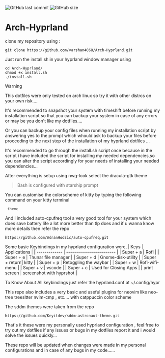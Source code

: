 
![GitHub last commit](https://img.shields.io/github/last-commit/varshan4068/Arch-Hyprland?style=for-the-badge&color=3699bc) 
![GitHub size](https://img.shields.io/github/repo-size/varshan4068/Arch-Hyprland?style=for-the-badge&color=f38ba8)

# Arch-Hyprland  
                                                                                                                                                                 
  clone my repository using : 

    git clone https://github.com/varshan4068/Arch-Hyprland.git

  Just run the install.sh in your hyprland window manager using

    cd Arch-Hyprland/
    chmod +x install.sh
    ./install.sh 

 > [!WARNING]
 > This dotfiles were only tested on arch linux so try it with other distros on your own risk....
 >
 > It's recommended to snapshot your system with timeshift before running my installation script so that you can backup your system in case of any errors or may be you don't like my dotfiles....
 >
 > Or you can backup your config files when running my installation script by answering yes to the prompt which whould ask to backup your files before procceding to the next step of the installation of my hyprland dotfiles ...

  It's recommended to go through the install.sh script once because in the script i have included the script for installing my needed dependencies,so you can alter the script accordingly for your needs of installing your needed dependencies...

 
  After everything is setup using nwg-look select the dracula-gtk theme 

  > Bash is configured with starship prompt

  
  You can customise the colorscheme of kitty by typing the following command on your kitty terminal

     theme
  
  And i included auto-cpufreq tool a very good tool for your system which does save battery life a lot more better than tlp does and if u wanna know more details then refer the repo
  
    https://github.com/AdnanHodzic/auto-cpufreq.git 

  
  Some basic Keybindings in my hyprland configuration were,
   | Keys          |      Applications         |
   | ------------- | ------------------------- |
   | Super + a     |  Rofi                     |
   | Super + e     |  Thunar file manager      |
   | Super + d     |  Gnome-disk-utility       | 
   | Super + return|  kitty                    | 
   | Super + p     |  Retoggling the waybar    |
   | Super + w     |  Rofi-wifi-menu           |
   | Super + v     |  vscode                   |
   | Super + c     |  Used for Closing Apps    |
   | print screen  |  screenshot with hyprshot |


  To Know About All keybindings just refer the hyprland.conf at ~/.config/hypr 
  
  
  This repo also includes a very basic and useful plugins for neovim like neo-tree treesitter nvim-cmp , etc.... with catppuccin color scheme

  
  The sddm themes were taken from the repo  
      
    https://github.com/Keyitdev/sddm-astronaut-theme.git

  
  That's it these were my personally used hyprland configuration , feel free to try out my dotfiles if any issues or bugs in my dotfiles report it and i would solve   the issues quickly... 

  
  These repo will be updated when changes were made in my personal configurations and in case of any bugs in my code......
